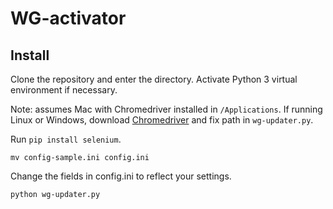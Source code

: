 WG-activator
============

## Install

Clone the repository and enter the directory. Activate Python 3 virtual environment if necessary.

Note: assumes Mac with Chromedriver installed in `/Applications`. If running Linux or Windows, download [Chromedriver](http://chromedriver.chromium.org/downloads) and fix path in `wg-updater.py`.

Run `pip install selenium`.

```
mv config-sample.ini config.ini
```

Change the fields in config.ini to reflect your settings.

```
python wg-updater.py
```
